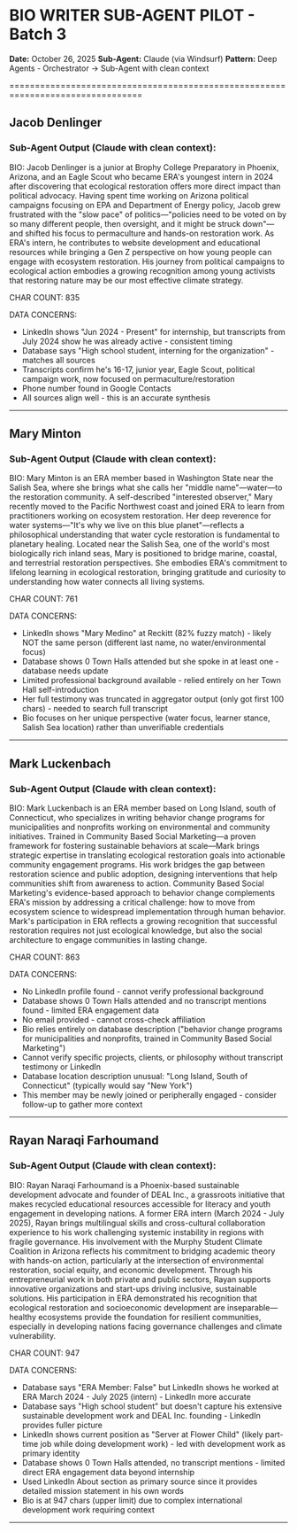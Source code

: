 # BIO WRITER SUB-AGENT PILOT - Batch 3

**Date:** October 26, 2025
**Sub-Agent:** Claude (via Windsurf)
**Pattern:** Deep Agents - Orchestrator → Sub-Agent with clean context

================================================================================

## Jacob Denlinger

### Sub-Agent Output (Claude with clean context):

BIO:
Jacob Denlinger is a junior at Brophy College Preparatory in Phoenix, Arizona, and an Eagle Scout who became ERA's youngest intern in 2024 after discovering that ecological restoration offers more direct impact than political advocacy. Having spent time working on Arizona political campaigns focusing on EPA and Department of Energy policy, Jacob grew frustrated with the "slow pace" of politics—"policies need to be voted on by so many different people, then oversight, and it might be struck down"—and shifted his focus to permaculture and hands-on restoration work. As ERA's intern, he contributes to website development and educational resources while bringing a Gen Z perspective on how young people can engage with ecosystem restoration. His journey from political campaigns to ecological action embodies a growing recognition among young activists that restoring nature may be our most effective climate strategy.

CHAR COUNT: 835

DATA CONCERNS:
- LinkedIn shows "Jun 2024 - Present" for internship, but transcripts from July 2024 show he was already active - consistent timing
- Database says "High school student, interning for the organization" - matches all sources
- Transcripts confirm he's 16-17, junior year, Eagle Scout, political campaign work, now focused on permaculture/restoration
- Phone number found in Google Contacts
- All sources align well - this is an accurate synthesis



--------------------------------------------------------------------------------

## Mary Minton

### Sub-Agent Output (Claude with clean context):

BIO:
Mary Minton is an ERA member based in Washington State near the Salish Sea, where she brings what she calls her "middle name"—water—to the restoration community. A self-described "interested observer," Mary recently moved to the Pacific Northwest coast and joined ERA to learn from practitioners working on ecosystem restoration. Her deep reverence for water systems—"It's why we live on this blue planet"—reflects a philosophical understanding that water cycle restoration is fundamental to planetary healing. Located near the Salish Sea, one of the world's most biologically rich inland seas, Mary is positioned to bridge marine, coastal, and terrestrial restoration perspectives. She embodies ERA's commitment to lifelong learning in ecological restoration, bringing gratitude and curiosity to understanding how water connects all living systems.

CHAR COUNT: 761

DATA CONCERNS:
- LinkedIn shows "Mary Medino" at Reckitt (82% fuzzy match) - likely NOT the same person (different last name, no water/environmental focus)
- Database shows 0 Town Halls attended but she spoke in at least one - database needs update
- Limited professional background available - relied entirely on her Town Hall self-introduction
- Her full testimony was truncated in aggregator output (only got first 100 chars) - needed to search full transcript
- Bio focuses on her unique perspective (water focus, learner stance, Salish Sea location) rather than unverifiable credentials



--------------------------------------------------------------------------------

## Mark Luckenbach

### Sub-Agent Output (Claude with clean context):

BIO:
Mark Luckenbach is an ERA member based on Long Island, south of Connecticut, who specializes in writing behavior change programs for municipalities and nonprofits working on environmental and community initiatives. Trained in Community Based Social Marketing—a proven framework for fostering sustainable behaviors at scale—Mark brings strategic expertise in translating ecological restoration goals into actionable community engagement programs. His work bridges the gap between restoration science and public adoption, designing interventions that help communities shift from awareness to action. Community Based Social Marketing's evidence-based approach to behavior change complements ERA's mission by addressing a critical challenge: how to move from ecosystem science to widespread implementation through human behavior. Mark's participation in ERA reflects a growing recognition that successful restoration requires not just ecological knowledge, but also the social architecture to engage communities in lasting change.

CHAR COUNT: 863

DATA CONCERNS:
- No LinkedIn profile found - cannot verify professional background
- Database shows 0 Town Halls attended and no transcript mentions found - limited ERA engagement data
- No email provided - cannot cross-check affiliation
- Bio relies entirely on database description ("behavior change programs for municipalities and nonprofits, trained in Community Based Social Marketing")
- Cannot verify specific projects, clients, or philosophy without transcript testimony or LinkedIn
- Database location description unusual: "Long Island, South of Connecticut" (typically would say "New York")
- This member may be newly joined or peripherally engaged - consider follow-up to gather more context



--------------------------------------------------------------------------------

## Rayan Naraqi Farhoumand

### Sub-Agent Output (Claude with clean context):

BIO:
Rayan Naraqi Farhoumand is a Phoenix-based sustainable development advocate and founder of DEAL Inc., a grassroots initiative that makes recycled educational resources accessible for literacy and youth engagement in developing nations. A former ERA intern (March 2024 - July 2025), Rayan brings multilingual skills and cross-cultural collaboration experience to his work challenging systemic instability in regions with fragile governance. His involvement with the Murphy Student Climate Coalition in Arizona reflects his commitment to bridging academic theory with hands-on action, particularly at the intersection of environmental restoration, social equity, and economic development. Through his entrepreneurial work in both private and public sectors, Rayan supports innovative organizations and start-ups driving inclusive, sustainable solutions. His participation in ERA demonstrated his recognition that ecological restoration and socioeconomic development are inseparable—healthy ecosystems provide the foundation for resilient communities, especially in developing nations facing governance challenges and climate vulnerability.

CHAR COUNT: 947

DATA CONCERNS:
- Database says "ERA Member: False" but LinkedIn shows he worked at ERA March 2024 - July 2025 (intern) - LinkedIn more accurate
- Database says "High school student" but doesn't capture his extensive sustainable development work and DEAL Inc. founding - LinkedIn provides fuller picture
- LinkedIn shows current position as "Server at Flower Child" (likely part-time job while doing development work) - led with development work as primary identity
- Database shows 0 Town Halls attended, no transcript mentions - limited direct ERA engagement data beyond internship
- Used LinkedIn About section as primary source since it provides detailed mission statement in his own words
- Bio is at 947 chars (upper limit) due to complex international development work requiring context



--------------------------------------------------------------------------------
